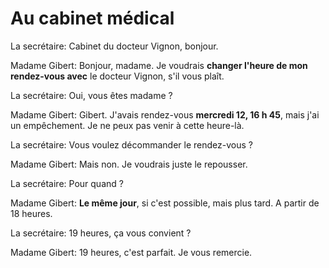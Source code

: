 # Au cabinet médical

La secrétaire: Cabinet du docteur Vignon, bonjour.

Madame Gibert: Bonjour, madame. Je voudrais **changer l'heure de mon rendez-vous avec** le docteur Vignon, s'il vous plaît.

La secrétaire: Oui, vous êtes madame ?

Madame Gibert: Gibert. J'avais rendez-vous **mercredi 12, 16 h 45**, mais j'ai un empêchement. Je ne peux pas venir à cette heure-là.

La secrétaire: Vous voulez décommander le rendez-vous ?

Madame Gibert: Mais non. Je voudrais juste le repousser.

La secrétaire: Pour quand ?

Madame Gibert: **Le même jour**, si c'est possible, mais plus tard. A partir de 18 heures.

La secrétaire: 19 heures, ça vous convient ?

Madame Gibert: 19 heures, c'est parfait. Je vous remercie.
